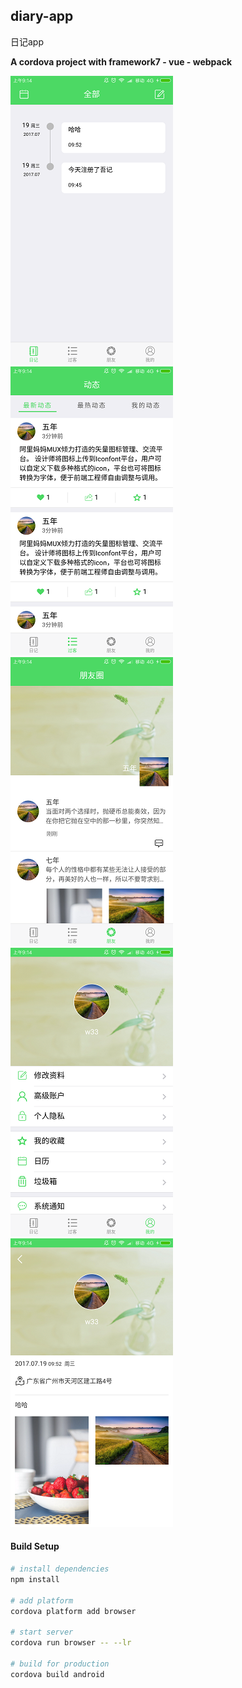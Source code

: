 ## diary-app
日记app

**A cordova project with framework7 - vue - webpack**

![image](https://raw.githubusercontent.com/zhongchengjie/diary-app/master/demo/page1.png)
![image](https://raw.githubusercontent.com/zhongchengjie/diary-app/master/demo/page2.png)
![image](https://raw.githubusercontent.com/zhongchengjie/diary-app/master/demo/page3.png)
![image](https://raw.githubusercontent.com/zhongchengjie/diary-app/master/demo/page4.png)
![image](https://raw.githubusercontent.com/zhongchengjie/diary-app/master/demo/page5.png)

#### Build Setup

``` bash
# install dependencies
npm install

# add platform
cordova platform add browser

# start server
cordova run browser -- --lr

# build for production
cordova build android
```
